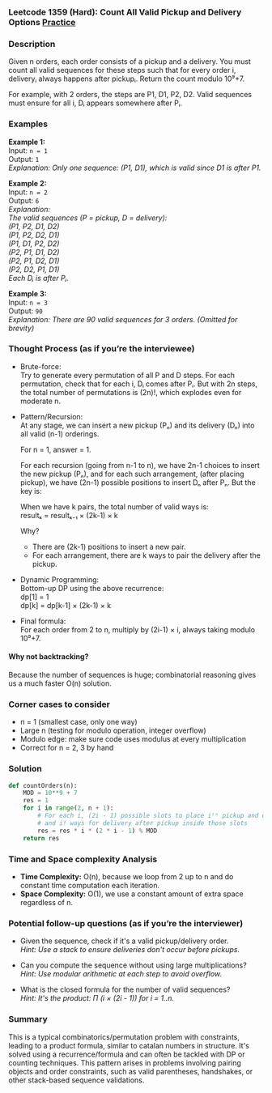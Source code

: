 ### Leetcode 1359 (Hard): Count All Valid Pickup and Delivery Options [Practice](https://leetcode.com/problems/count-all-valid-pickup-and-delivery-options)

### Description  
Given n orders, each order consists of a pickup and a delivery. You must count all valid sequences for these steps such that for every order i, deliveryᵢ always happens after pickupᵢ. Return the count modulo 10⁹+7.

For example, with 2 orders, the steps are P1, D1, P2, D2. Valid sequences must ensure for all i, Dᵢ appears somewhere after Pᵢ.

### Examples  

**Example 1:**  
Input: `n = 1`  
Output: `1`  
*Explanation: Only one sequence: (P1, D1), which is valid since D1 is after P1.*

**Example 2:**  
Input: `n = 2`  
Output: `6`  
*Explanation:  
The valid sequences (P = pickup, D = delivery):  
(P1, P2, D1, D2)  
(P1, P2, D2, D1)  
(P1, D1, P2, D2)  
(P2, P1, D1, D2)  
(P2, P1, D2, D1)  
(P2, D2, P1, D1)  
Each Dᵢ is after Pᵢ.*

**Example 3:**  
Input: `n = 3`  
Output: `90`  
*Explanation: There are 90 valid sequences for 3 orders. (Omitted for brevity)*

### Thought Process (as if you’re the interviewee)  
- Brute-force:  
  Try to generate every permutation of all P and D steps. For each permutation, check that for each i, Dᵢ comes after Pᵢ. But with 2n steps, the total number of permutations is (2n)!, which explodes even for moderate n.

- Pattern/Recursion:  
  At any stage, we can insert a new pickup (Pₙ) and its delivery (Dₙ) into all valid (n-1) orderings.
  
  For n = 1, answer = 1.
  
  For each recursion (going from n-1 to n), we have 2n-1 choices to insert the new pickup (Pₙ), and for each such arrangement, (after placing pickup), we have (2n-1) possible positions to insert Dₙ after Pₙ. But the key is:
  
  When we have k pairs, the total number of valid ways is:  
  resultₖ = resultₖ₋₁ × (2k-1) × k

  Why?  
  - There are (2k-1) positions to insert a new pair.
  - For each arrangement, there are k ways to pair the delivery after the pickup.

- Dynamic Programming:  
  Bottom-up DP using the above recurrence:  
  dp[1] = 1  
  dp[k] = dp[k-1] × (2k-1) × k

- Final formula:  
  For each order from 2 to n, multiply by (2i-1) × i, always taking modulo 10⁹+7.

#### Why not backtracking?  
Because the number of sequences is huge; combinatorial reasoning gives us a much faster O(n) solution.

### Corner cases to consider  
- n = 1 (smallest case, only one way)
- Large n (testing for modulo operation, integer overflow)
- Modulo edge: make sure code uses modulus at every multiplication
- Correct for n = 2, 3 by hand

### Solution

```python
def countOrders(n):
    MOD = 10**9 + 7
    res = 1
    for i in range(2, n + 1):
        # For each i, (2i - 1) possible slots to place iᵗʰ pickup and delivery,
        # and i! ways for delivery after pickup inside those slots
        res = res * i * (2 * i - 1) % MOD
    return res
```

### Time and Space complexity Analysis  

- **Time Complexity:** O(n), because we loop from 2 up to n and do constant time computation each iteration.
- **Space Complexity:** O(1), we use a constant amount of extra space regardless of n.

### Potential follow-up questions (as if you’re the interviewer)  

- Given the sequence, check if it's a valid pickup/delivery order.  
  *Hint: Use a stack to ensure deliveries don't occur before pickups.*

- Can you compute the sequence without using large multiplications?  
  *Hint: Use modular arithmetic at each step to avoid overflow.*

- What is the closed formula for the number of valid sequences?  
  *Hint: It's the product: Π (i × (2i - 1)) for i = 1..n.*

### Summary
This is a typical combinatorics/permutation problem with constraints, leading to a product formula, similar to catalan numbers in structure. It's solved using a recurrence/formula and can often be tackled with DP or counting techniques. This pattern arises in problems involving pairing objects and order constraints, such as valid parentheses, handshakes, or other stack-based sequence validations.